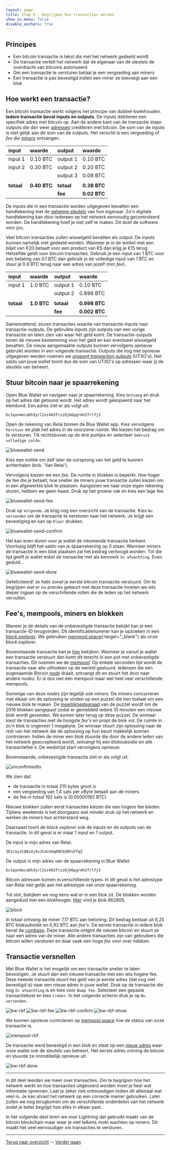 ```yaml
---
layout: page
title: Stap 3 - Begrijpen hoe transacties werken
show_in_menu: false
disable_anchors: true
---
```

## Principes
* Een bitcoin transactie is tekst die met het netwerk gedeeld wordt
* De transactie vertelt het netwerk dat de eigenaar van de sleutels de overdracht van bitcoins autoriseerd
* Om een transactie te versturen betaal je een vergoeding aan miners
* Een transactie is pas bevestigd indien een miner ze toevoegt aan een blok

## Hoe werkt een transactie?
Een bitcoin transactie werkt volgens het principe van dubbel-boekhouden. **Iedere transactie bevat inputs en outputs**. De inputs debiteren een specifiek adres met bitcoin op. Aan de andere kant van de transactie staan outputs die dan weer [adressen](definities.md#adres) crediteren met bitcoin. De som van de inputs is niet gelijk aan de som van de outputs. Het verschil is een vergoeding of *fee* die [*miners*](definities.md#miners) ontvangen.

| input      | waarde       | output      | waarde       |
|:-----      | :-----       | :-----      | :-----       |
| input 1    | 0.10 BTC     | output 1    | 0.10 BTC     |
| input 2    | 0.30 BTC     | output 2    | 0.20 BTC     |
|            |              | output 3    | 0.08 BTC     |
|            |              |             |              |
| **totaal** | **0.40 BTC** | **totaal**  | **0.38 BTC** |
|            |              | **fee**     | **0.02 BTC** |


De inputs die in een transactie worden uitgegeven bevatten een handtekening met de [geheime sleutels](definities.md#geheime-sleutel) van hun eigenaar. Zo'n digitale handtekening kan door iedereen op het netwerk eenvoudig gecontroleerd worden. De handtekening hoef je niet zelf te maken. Dit doet de software voor jou.

Veel bitcoin transacties zullen wisselgeld bevatten als output. De inputs kunnen namelijk niet gedeeld worden. Wanneer je in de winkel met een biljet van €20 betaalt voor een product van €5 dan krijg je €15 terug. Hetzelfde geldt voor bitcoin transacties. Gebruik je een input van 1 BTC voor een betaling van 0.1 BTC dan gebruik je de volledige input van 1 BTC en stuur je 0.9 BTC terug naar een adres van jezelf (min *fee*).

| input      | waarde      | output     | waarde        |
|:-----      | :-----      | :-----     | :-----        |
| input 1    | 1.0  BTC    | output 1   | 0.10 BTC      |
|            |             | output 2   | 0.898 BTC     |
|            |             |            |               |
| **totaal** | **1.0 BTC** | **totaal** | **0.998 BTC** |
|            |             | **fee**    | **0.002 BTC** |

Samenvattend, sturen transacties waarde van transactie-inputs naar transactie-outputs. De gebruikte inputs zijn outputs van een vorige transactie en laten zien van waar het geld komt. De transactie-outputs tonen de nieuwe bestemming voor het geld en kan eventueel wisselgeld bevatten. De nieuw aangemaakte outputs kunnen vervolgens opnieuw gebruikt worden in een volgende transactie. Outputs die nog niet opnieuw uitgegeven werden noemen we [*unspent transaction outputs*](definities.md#unspent-transaction-output) (UTXO's). Het saldo van jouw wallet toont dus de som van UTXO's op adressen waar jij de sleutels van beheert.

## Stuur bitcoin naar je spaarrekening
Open Blue Wallet en navigeer naar je spaarrekening. Kies `Ontvang` en druk op het adres dat getoond wordt. Het adres wordt gekopieerd naar het klembord. Een adres ziet er als volgt uit:

~~~
bc1qun4eca6h3yrl2ss483frzz8jk6pgrmh2frlfj3
~~~

Open de rekening van Relai binnen de Blue Wallet app. Kies vervolgens `Verstuur` en plak het adres in de voorziene ruimte. We kiezen het bedrag om te versturen. Tik rechtsboven op de drie puntjes en selecteer `Gebruik volledige saldo`.

![bluewallet-send](https://github.com/SovereignNode/Spaartechnologie/blob/master/documentation/images/bw-send.png?raw=true)

Kies een notitie om zelf later de oorsprong van het geld te kunnen achterhalen (bvb. 'Van Relai').

Vervolgens kiezen we een *fee*. De ruimte in blokken is beperkt. Hoe hoger de fee die je betaalt, hoe sneller de miners jouw transactie zullen kiezen om in een afgewerkte blok te plaatsen. Aangezien we naar onze eigen rekening sturen, hebben we geen haast. Druk op het groene vak en kies een lage fee.

![bluewallet-send-fee](https://github.com/SovereignNode/Spaartechnologie/blob/master/documentation/images/bw-send-fee.png?raw=true)

Druk op `Volgende`. Je krijg nog een overzicht van de transactie. Kies `Nu verzenden` om de transactie te versturen naar het netwerk. Je krijgt een bevestiging en kan op `Klaar` drukken.

![bluewallet-send-confirm](https://github.com/SovereignNode/Spaartechnologie/blob/master/documentation/images/bw-send-confirm.png?raw=true)

Het kan even duren voor je wallet de inkomende transactie herkent. Voorlopig blijft het saldo van je spaarrekening op 0 staan. Wanneer miners de transactie in een blok plaatsen zal het bedrag verhoogd worden. Tot die tijd geeft je wallet enkel de transactie met als kenmerk `In afwachting`. Even geduld...

![bluewallet-send-done](https://github.com/SovereignNode/Spaartechnologie/blob/master/documentation/images/bw-send-done.png?raw=true)

Gefeliciteerd! Je hebt zonet je eerste bitcoin transactie verstuurd. Om te begrijpen wat er nu precies gebeurt met deze transactie moeten we iets dieper ingaan op de verschillende rollen die de leden op het netwerk vervullen.

## Fee's, mempools, miners en blokken

Waneer je de details van de onbevestigde transactie bekijkt kan je een transactie-ID terugvinden. Dit identificatienummer kan je opzoeken in een [*block explorer*](definities.md#block-explorer). We gebruiken [mempool.space](https://mempool.space/nl/){:target="_blank"} als onze *block explorer*.

Bovenstaande transactie kan je [hier](https://mempool.space/nl/tx/bc5a6570e677d4614c648e4e82c7984ff205ed80e85fc27dae848addf41cd974) bekijken. Wanneer je vanuit je wallet een transactie verstuurt dan komt dit terecht in een pot met onbevestigde transacties. Dit noemen we de [*mempool*](definities.md#mempool). Op enkele seconden tijd wordt de transactie naar alle uithoeken op de wereld gestuurd. Iedereen die een zogenaamde Bitcoin [*node*](definities.md#node) draait, ontvangt dit en stuurt het door naar andere *nodes*. Er is dus niet één mempool maar wel heel veel verschillende mempools.

Sommige van deze *nodes* zijn tegelijk ook *miners*. De miners concurreren met elkaar om de oplossing te vinden op een puzzel die hen toelaat om een nieuwe blok te maken. De [moeilijkheidsgraad](definities.md#moeilijkheidsgraad) van de puzzel wordt om de 2016 blokken aangepast zodat er gemiddeld iedere 10 minuten een nieuwe blok wordt gevonden. We komen later terug op deze puzzel. De winnaar kiest de transacties met de hoogste *fee's* en propt de blok vol. De ruimte in zo'n blok is ongeveer 1 megabyte. De winnaar stuurt zijn oplossing naar de rest van het netwerk die de oplossing op hun beurt makkelijk kunnen controleren. Indien de miner een blok stuurde die door de andere leden van het netwerk geaccepteerd wordt, ontvangt hij een *bloksubsidie* en alle transactiefee's. De wedstrijd start vervolgens opnieuw.

Bovenstaande, onbevestigde transactie ziet er als volgt uit:

![unconfirmedtx](https://github.com/SovereignNode/Spaartechnologie/blob/master/documentation/images/mempool-unconfirmedtx.png?raw=true)

We zien dat:
* de transactie in totaal 215 bytes groot is
* een vergoeding van 1,4 sats per vByte betaalt aan de miners
* de fee in totaal 192 sats is (0.00000192 BTC)

Nieuwe blokken zullen eerst transacties kiezen die een hogere fee bieden. Tijdens weekends is het doorgaans wat minder druk op het netwerk en werken de miners hun achterstand weg.

Daarnaast toont de *block explorer* ook de inputs en de outputs van de transactie. In dit geval is er maar 1 input en 1 output.

De input is mijn adres van Relai:
~~~
3E1cSyzCQ8s4j4xJCeCU4qKRh558FuFTqZ
~~~

De output is mijn adres van de spaarrekening in Blue Wallet:
~~~
bc1qun4eca6h3yrl2ss483frzz8jk6pgrmh2frlfj3
~~~

Bitcoin adressen komen in verschillende types. In dit geval is het adrestype van Relai niet gelijk aan het adrestype van onze spaarrekening.

Tot slot, bekijken we nog eens wat er in een blok zit. De blokken worden aangeduid met een *blokhoogte*. [Hier](https://mempool.space/nl/block/00000000000000000001ec5cf589abfeed744046f30bbc715885b090ca6fff15) vind je blok 662805.

![block](https://github.com/SovereignNode/Spaartechnologie/blob/master/documentation/images/mempool-block.png?raw=true)

In totaal ontvang de miner 7,17 BTC aan beloning. Dit bedrag bestaat uit 6,25 BTC *bloksubsidie* en 0,92 BTC aan *fee's*. De eerste transactie in iedere blok bevat de [*coinbase*](definities.md#coinbase). Deze transactie ontgint de nieuwe bitcoin en stuurt ze naar een adres van de miner. Alle andere transacties zijn van gebruikers die bitcoin willen versturen en daar vaak een hoge *fee* voor over hebben.

## Transactie versnellen
Met Blue Wallet is het mogelijk om een transactie sneller te laten bevestigen. Je stuurt dan een nieuwe transactie met een iets hogere fee. Deze tweede transactie stuurt het geld van je eerste adres (dat nog niet bevestigd is) naar een nieuw adres in jouw wallet. Druk op de transactie die nog `In afwachting` is en kies voor `Bump fee`. Selecteer een gepaste transactiekost en kies `Creëer`. In het volgende scherm druk je op `Nu verzenden`.

![bw-rbf](https://github.com/SovereignNode/Spaartechnologie/blob/master/documentation/images/bw-rbf.png?raw=true)
![bw-rbf-fee](https://github.com/SovereignNode/Spaartechnologie/blob/master/documentation/images/bw-rbf-fee.png?raw=true)
![bw-rbf-confirm](https://github.com/SovereignNode/Spaartechnologie/blob/master/documentation/images/bw-rbf-confirm.png?raw=true)
![bw-rbf-show](https://github.com/SovereignNode/Spaartechnologie/blob/master/documentation/images/bw-rbf-show.png?raw=true)

We kunnen opnieuw controleren op [mempool.space](https://mempool.space/nl/) hoe de status van onze transactie is.

![mempool-rbf](https://github.com/SovereignNode/Spaartechnologie/blob/master/documentation/images/mempool-rbf.png?raw=true)

De transactie werd bevestigd in een blok en staat op een [nieuw adres](https://mempool.space/nl/address/bc1q726u37zg6dpgzcjrqufj2pc7eahhjfxppm9eqw) waar onze wallet ook de sleutels van beheert. Het eerste adres ontving de bitcoin en stuurde ze onmiddellijk opnieuw uit.

![bw-rbf-done](https://github.com/SovereignNode/Spaartechnologie/blob/master/documentation/images/bw-rbf-done.png?raw=true)

------
In dit deel leerden we meer over transacties. Om te begrijpen hoe het netwerk werkt en hoe transacties uitgevoerd worden moet je heel wat informatie opnemen. Laat je zeker niet ontmoedigen indien dit allemaal wat veel is. Je kan alvast het netwerk op een correcte manier gebruiken. Later zullen we nog terugkomen om de verschillende onderdelen van het netwerk zodat je beter begrijpt hoe alles in elkaar past.

In het volgende deel leren we over Lightning dat gebruikt maakt van de bitcoin blockchain maar waar je niet telkens moet wachten op miners. Dit maakt het veel eenvoudiger om transacties te versturen.

------

[Terug naar overzicht](overzicht.md) --
[Verder gaan](stap4.md)
